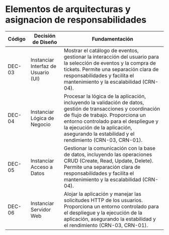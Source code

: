# Elementos de arquitecturas y asignacion de responsabilidades

| Código | Decisión de Diseño          | Fundamentación                                                                                                                             |
|--------|-----------------------------|-------------------------------------------------------------------------------------------------------------------------------------------|
| DEC-03  | Instanciar Interfaz de Usuario (UI) | Mostrar el catálogo de eventos, gestionar la interacción del usuario para la selección de eventos y la compra de tickets. Permite una separación clara de responsabilidades y facilita el mantenimiento y la escalabilidad (CRN-04). |
| DEC-04  | Instanciar Lógica de Negocio | Procesar la lógica de la aplicación, incluyendo la validación de datos, gestión de transacciones y coordinación de flujo de trabajo. Proporciona un entorno controlado para el despliegue y la ejecución de la aplicación, asegurando la estabilidad y el rendimiento (CRN-03, CRN-01). |
| DEC-05  | Instanciar Acceso a Datos   | Gestionar la comunicación con la base de datos, incluyendo las operaciones CRUD (Create, Read, Update, Delete). Permite una separación clara de responsabilidades y facilita el mantenimiento y la escalabilidad (CRN-04). |
| DEC-06  | Instanciar Servidor Web     | Alojar la aplicación y manejar las solicitudes HTTP de los usuarios. Proporciona un entorno controlado para el despliegue y la ejecución de la aplicación, asegurando la estabilidad y el rendimiento (CRN-03, CRN-01). |